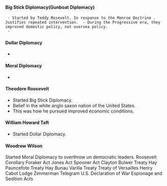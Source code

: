 #### Big Stick Diplomacy(Gunboat Diplomacy)
	 - Started by Teddy Rosevelt. In response to the Monroe Doctrine . Justifies repeated intervention.  - During the Progressive era, they improved domestic policy, not oversea policy.
	 - 
#### Dollar Diplomacy
 - 
#### Moral Diplomacy
 - 
 #### Theodore Roosevelt
- Started Big Stick Diplomacy.
- Belief in the white anglo saxon nation of the United States.
- This was how he pursued improved economic conditions. 
 #### William Howard Taft
 - Started Dollar Diplomacy.
#### Woodrow Wilson
Started Moral Diplomacy to overthrow un democratic leaders.
Roosevelt Corollary
Foraker Act
Jones Act
Spooner Act
Clayton Bulwer Treaty
Hay Pauncefote Treaty
Hay Bunau Varilla Treaty
Treaty of Versailles
Henry Cabot Lodge
Zimmerman Telegram
U.S. Declaration of War
Espionage and Sedition Acts

<!--stackedit_data:
eyJoaXN0b3J5IjpbNjk0OTUzNjAxXX0=
-->
